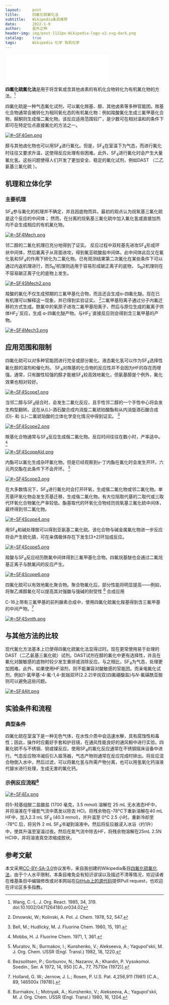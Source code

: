 ```yaml
---
layout:     post
title:      四氟化硫氟化法
subtitle:   Wikipedia条目推荐
date:       2022-1-9
author:     星外之神
header-img: img/post-1122px-Wikipedia-logo-v2.svg-dark.png
catalog:    true
tags:       Wikipedia 化学 有机化学
---
```


<iframe frameborder="no" border="0" marginwidth="0" marginheight="0" width="330" height="86" src="//music.163.com/outchain/player?type=2&id=1391282839&auto=1&height=66"></iframe>

**四氟化硫氟化法**是用于将含氧或含其他卤素的有机化合物转化为有机氟化物的方法。[^1]

四氟化硫是一种气态氟化试剂，可以氟化羰基、醇、其他卤素等多种官能团。羰基化合物通常会被转化为相同氧化态的有机氟化物：例如羧酸氟化生成三氟甲基化合物，醛酮则生成偕二氟化物。该反应适用范围较广，是少数可在相对温和的条件下即可在特定位点直接氟化的方法之一。

[![#~SF4Gen.png](/img/SF4Gen.png)](/img/SF4Gen.png)

醇与其他卤化物也可以用SF<sub>4</sub>进行氟化。但是，SF<sub>4</sub>在室温下为气态，而进行氟化时往往又要求升温，这使得反应处理有些困难。此外，SF<sub>4</sub>进行氟化时会产生大量氟化氢。这些问题使得人们开发了更加安全、稳定的氟化试剂，例如DAST （二乙氨基三氟化硫 ）。

## 机理和立体化学

### 主要机理

SF<sub>4</sub>参与氟化的机理并不确定，并且因底物而异。最初的观点认为烷氧基三氟化硫是这个反应的中间体； 然而，在分离的烷氧基三氟化硫中加入氟化氢或直接加热均不会生成相应的有机氟化物。

[![#~SF4Mech.png](/img/SF4Mech.png)](/img/SF4Mech.png)

邻二醇的二氟化机理已充分地得到了证实。 反应过程中双羟基先进攻SF<sub>4</sub>形成环状中间体，然后氟离子从背面进攻，得到氟亚硫酸盐中间体。此中间体此后又在氟化氢和SF<sub>4</sub>的作用下转化为二氟化物。已有观测结果第二次氟化在某些条件下可以通过内返机理进行，而S<sub>N</sub>1机理则适用于容易形成碳正离子的底物， S<sub>N</sub>2机理则在不容易碳正离子化的底物上发生。

[![#~SF4SMech2.png](/img/SF4SMech2.png)](/img/SF4SMech2.png)

羧酸的氟化不仅生成预期的三氟甲基化合物，而且还会生成α-四氟化醚。现在已有机理可以解释这一现象，并已得到实验证实。 [^2]二氟甲基阳离子通过分子内氟迁移的方式生成。酰氟中的氧原子进攻二氟甲基阳离子，然后与原位生成的氟离子供体HF<sub>2</sub><sup>-</sup>反应，生成 α-四氟化醚产物。与HF<sub>2</sub><sup>-</sup>直接反应则会得到含三氟甲基的产物。

[![#~SF4Mech3.png](/img/SF4Mech3.png)](/img/SF4Mech3.png)

## 应用范围和限制

四氟化硫可以对多种官能团进行完全或部分氟化。液态氟化氢可以作为SF<sub>4</sub>选择性氟化醇的溶剂和催化剂。 SF<sub>4</sub>对羰基的化合物的反应性并不会因为HF的存在而增强。通常，只有酸性较强的醇才能被SF<sub>4</sub>较高效地氟化，但氨基醇是个例外，氟化效果也相对较好。

[![#~SF4Scope1.png](/img/SF4Scope1.png)](/img/SF4Scope1.png)

当邻二醇与SF<sub>4</sub>结合时，会发生二氟化反应，且手性邻二醇的一个手性中心将会发生构型翻转。这在从(L)-酒石酸合成内消旋二氟琥珀酸酯和从内消旋酒石酸合成 (D)- 和 (L)-二氟琥珀酸的立体化学变化情况中得到证实。 [^3]

[![#~SF4Scope2.png](/img/SF4Scope2.png)](/img/SF4Scope2.png)

羰基化合物通常与SF<sub>4</sub>反应生成偕二氟化物。反应时间往往在数小时，产率适中。 [^4]

[![#~SF4ScopeAld.png](/img/SF4ScopeAld.png)](/img/SF4ScopeAld.png)

内酯可以氟化生成杂环氟化物。但是已经观察到γ-丁内酯在氟化时会发生开环。六元丙交酯在此条件下不会开环。 [^5]

[![#~SF4Scope3.png](/img/SF4Scope3.png)](/img/SF4Scope3.png)

在大多数情况下，SF<sub>4</sub>进行氟化时会打开环氧，生成偕二氟化物或邻二氟化物。单芳基环氧化物会发生芳基迁移，生成偕二氟化物。有大位阻取代基的二取代或三取代环氧化合物氟化产率较低。酯基取代的环氧化合物经历烷氧基三氟化硫中间体，最终得到邻二氟化物。

[![#~SF4Scope4.png](/img/SF4Scope4.png)](/img/SF4Scope4.png)

用SF<sub>4</sub>和碱处理胺可以得到亚氨基二氟化硫。该化合物与碱金属氟化物进一步反应将会产生硫化腈，可在亲偶极体存在下发生[3+2]环加成反应。

[![#~SF4Scope5.png](/img/SF4Scope5.png)](/img/SF4Scope5.png)

羧酸与SF<sub>4</sub>反应经历酰氟中间体得到三氟甲基化合物。四氟烷基醚也会通过二氟烷基正离子与酰氟间的反应产生。

[![#~SF4Scope6.png](/img/SF4Scope6.png)](/img/SF4Scope6.png)

四氟化硫可以有效地氟化聚合物。聚合物氟化后，部分性能将明显提高——例如，将聚乙烯醇氟化可以提高其对强酸与强碱的耐受性 [^6]
合成应用

C-16上带有三氟甲基的前列腺素合成中，使用四氟化硫氟化羧基得到含三氟甲基的中间产物。[^7]

[![#~SF4Synth.png](/img/SF4Synth.png)](/img/SF4Synth.png)

## 与其他方法的比较

现代氟化方法基本上已使得四氟化硫氟化法显得过时。现在更常使用易于处理的DAST（二乙氨基三氟化硫）试剂。DAST试剂在醇的氟化中更有选择性，并且在氟化对酸敏感的底物时较少发生重排或消除反应。与之相比，SF<sub>4</sub>为气态，处理更加困难。此外，如果使用HF溶剂，则不能兼容对酸敏感的官能团。而亲电氟化试剂，例如1-氯甲基-4-氟-1,4-氮𬭩双环[2.2.2]辛烷双(四氟硼酸盐)与*N*-氟磺酰亚胺则可以避免这些问题。

[![#~SF4Alt.png](/img/SF4Alt.png)](/img/SF4Alt.png)

## 实验条件和流程

### 典型条件

四氟化硫在室温下是一种无色气体，在水性介质中会迅速水解，具有腐蚀性和毒性；因此，操作时应戴好手套和护目镜，在通风性能良好的通风橱中进行实验。四氟化硫不与不锈钢、铜或镍反应。使用SF<sub>4</sub>的氟化反应通常在不锈钢摇床设备中进行。气态反应物冷凝后引入振荡器，气态产物则通常在反应完成时排出。将反应混合物倒入水中，然后过滤，可以将氟化氢与所需产物分离，也可以用氢氧化钙溶液代替水进行处理，生成无害的氟化钙。

### 示例反应流程[^8]

[![#~SF4Ex.png](/img/SF4Ex.png)](/img/SF4Ex.png)

将5-羟基组胺二盐酸盐 (1700 毫克，3.5 mmol) 溶解在 25 mL 无水液态HF中，并将溶液在干燥氮气流中蒸发以除去 HCl。将残余物在-78°C下重新溶解在40 mL HF中，加入2.3 mL SF<sub>4</sub> (40.3 mmol)，并升温至 0°C 2.5 小时。重新冷却至 -78°C 后，将另外 2 mL SF<sub>4</sub>冷凝到溶液中。然后将反应器浸入冰浴（约1升）中，使其升温至室温过夜。然后在氮气流中除去HF，将残余物溶解在25mL 2.5N HCl中，并将溶液真空浓缩成胶状。

## 参考文献

[^1]: Wang, C.-L. J. Org. React. 1985, 34, 319. doi:10.1002/0471264180.or034.02

[^2]: Dmowski, W.; Kolinski, A. Pol. J. Chem. 1978, 52, 547.

[^3]: Bell, M.; Hudlicky, M. J. Fluorine Chem. 1980, 15, 191.

[^4]: Mobbs, H. J. Fluorine Chem. 1971, 1, 361.

[^5]: Muratov, N.; Burmakov, I.; Kunshenko, V.; Alekseeva, A.; Yagupol'skii, M. J. Org. Chem. USSR (Engl. Transl.) 1982, 18, 1220.

[^6]: Bezsolitsen, P.; Gorbunov, N.; Nazarov, A.; Khardin, P. Vysokomol. Soedin., Ser. A 1972, 14, 950 [C.A., 77, 75710e (1972)].

[^7]: Holland, G. W.; Jernow, J. L.; Rosen, P. U.S. Pat. 4,256,911 (1981) [C.A., 89, 146500x (1978)].

[^8]: Burmakov, I.; Motnyak, A.; Kunshenko, V.; Alekseeva, A.; Yagupol'skii, M. J. Org. Chem. USSR (Engl. Transl.) 1980, 16, 1204.

本文采用[CC-BY-SA-3.0](https://creativecommons.org/licenses/by-sa/3.0/)协议发布，来自我创建的Wikipedia条目[四氟化硫氟化法](https://zh.wikipedia.org/wiki/%E5%9B%9B%E6%B0%9F%E5%8C%96%E7%A1%AB%E6%B0%9F%E5%8C%96%E6%B3%95)，由于个人水平限制，本条目难免会有知识谬误以及描述不清等情况，欢迎读者在维基条目中编辑修改或对本网站在[GitHub上的源代码](https://github.com/wszqkzqk/wszqkzqk.github.io)提供Pull request，也欢迎在评论区多多指教。